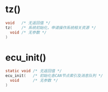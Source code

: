 # tz()

```c
void   /* 无返回值 */
tz(    /* 系统初始化，申请操作系统相关资源 */
  void /* 无参数 */
)
```

# ecu_init()

```c
static void /* 无返回值 */
ecu_init(   /* 初始化各CAN节点索引及消息队列 */ 
  void      /* 无参数 */
)
```
